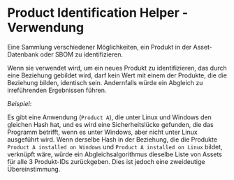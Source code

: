 # Product Identification Helper - Verwendung

Eine Sammlung verschiedener Möglichkeiten, ein Produkt in der Asset-Datenbank oder SBOM zu identifizieren.

Wenn sie verwendet wird, um ein neues Produkt zu identifizieren, das durch eine Beziehung gebildet wird, darf kein Wert mit einem der Produkte, die die Beziehung bilden, identisch sein.
Andernfalls würde ein Abgleich zu irreführenden Ergebnissen führen.

*Beispiel*:

Es gibt eine Anwendung (`Product A`), die unter Linux und Windows den gleichen Hash hat, und es wird eine Sicherheitslücke gefunden, die das Programm betrifft, wenn es unter Windows, aber nicht unter Linux ausgeführt wird.
Wenn derselbe Hash in der Beziehung, die die Produkte `Product A installed on Windows` und `Product A installed on Linux` bildet, verknüpft wäre, würde ein Abgleichsalgorithmus dieselbe Liste von Assets für alle 3 Produkt-IDs zurückgeben.
Dies ist jedoch eine zweideutige Übereinstimmung.
